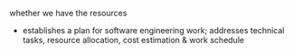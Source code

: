 whether we have the resources

- establishes a plan for software engineering work; addresses technical tasks, resource allocation, cost estimation & work schedule
